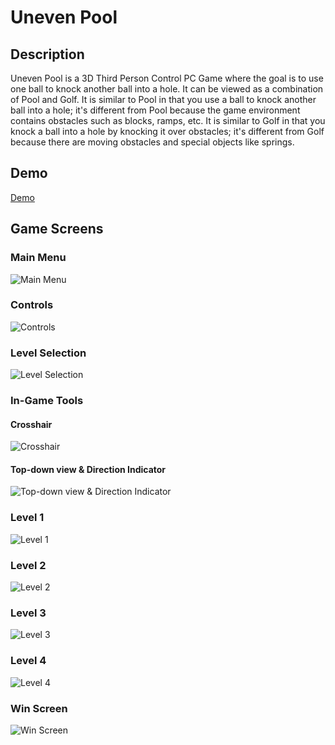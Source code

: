 # Uneven Pool

## Description
Uneven Pool is a 3D Third Person Control PC Game where the goal is to use one ball to knock another ball into a hole. It can be viewed as a combination of Pool and Golf. It is similar to Pool in that you use a ball to knock another ball into a hole; it's different from Pool because the game environment contains
obstacles such as blocks, ramps, etc. It is similar to Golf in that you knock a ball into a hole by knocking it over obstacles; it's different from Golf because there are moving obstacles and special objects like springs.

## Demo
[Demo](https://drive.google.com/file/d/1wok64Jy5zu-8Np4bbG78D3H3-VRFpO_v/view?usp=sharing)

## Game Screens

### Main Menu
![Main Menu](/Images/main-menu.png)

### Controls
![Controls](/Images/controls.png)

### Level Selection
![Level Selection](/Images/levels.png)

### In-Game Tools
#### Crosshair
![Crosshair](/Images/crosshair.png)
#### Top-down view & Direction Indicator
![Top-down view & Direction Indicator](/Images/top-down-view.png)

### Level 1
![Level 1](/Images/level-1.png)

### Level 2
![Level 2](/Images/level-2.png)

### Level 3
![Level 3](/Images/level-3.png)

### Level 4
![Level 4](/Images/level-4.png)

### Win Screen
![Win Screen](/Images/win-screen.png)
